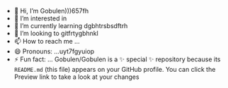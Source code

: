- 👋 Hi, I’m Gobulen)))657fh
- 👀 I’m interested in 
- 🌱 I’m currently learning dgbhtrsbsdftrh
- 💞️ I’m looking to gitfrtygbhnkl
- 📫 How to reach me ...
- 😄 Pronouns: ...uyt7fgyuiop
- ⚡ Fun fact: ...
Gobulen/Gobulen is a ✨ special ✨ repository because its `README.md` (this file) appears on your GitHub profile.
You can click the Preview link to take a look at your changes

